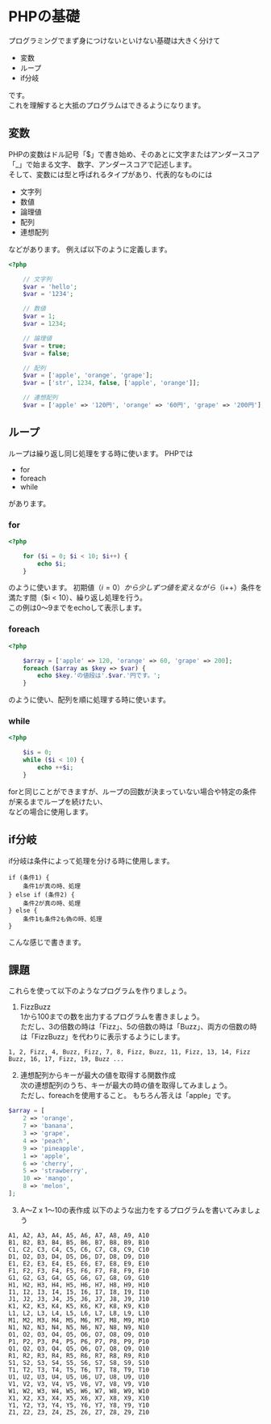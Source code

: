 # PHPの基礎

プログラミングでまず身につけないといけない基礎は大きく分けて

* 変数
* ループ
* if分岐

です。  
これを理解すると大抵のプログラムはできるようになります。  

## 変数

PHPの変数はドル記号「$」で書き始め、そのあとに文字またはアンダースコア「\_」で始まる文字、 数字、アンダースコアで記述します。  
そして、変数には型と呼ばれるタイプがあり、代表的なものには

* 文字列
* 数値
* 論理値
* 配列
* 連想配列

などがあります。
例えば以下のように定義します。
```php
<?php

	// 文字列
	$var = 'hello';
	$var = '1234';

	// 数値
	$var = 1;
	$var = 1234;

	// 論理値
	$var = true;
	$var = false;

	// 配列
	$var = ['apple', 'orange', 'grape'];
	$var = ['str', 1234, false, ['apple', 'orange']];

	// 連想配列
	$var = ['apple' => '120円', 'orange' => '60円', 'grape' => '200円'];

```


## ループ

ループは繰り返し同じ処理をする時に使います。
PHPでは

* for
* foreach
* while

があります。

### for

```php
<?php

	for ($i = 0; $i < 10; $i++) {
		echo $i;
	}

```

のように使います。
初期値（$i = 0）から少しずつ値を変えながら（$i++）条件を満たす間（$i < 10）、繰り返し処理を行う。  
この例は0〜9までをechoして表示します。

### foreach

```php
<?php

	$array = ['apple' => 120, 'orange' => 60, 'grape' => 200];
	foreach ($array as $key => $var) {
		echo $key.'の値段は'.$var.'円です。';
	}

```

のように使い、配列を順に処理する時に使います。

### while

```php
<?php

	$is = 0;
	while ($i < 10) {
		echo ++$i;
	}

```

forと同じことができますが、ループの回数が決まっていない場合や特定の条件が来るまでループを続けたい、  
などの場合に使用します。

## if分岐

if分岐は条件によって処理を分ける時に使用します。

```
if (条件1) {
	条件1が真の時、処理
} else if (条件2) {
	条件2が真の時、処理
} else {
	条件1も条件2も偽の時、処理
}
```

こんな感じで書きます。

## 課題

これらを使って以下のようなプログラムを作りましょう。

1. FizzBuzz  
1から100までの数を出力するプログラムを書きましょう。  
ただし、3の倍数の時は「Fizz」、5の倍数の時は「Buzz」、両方の倍数の時は「FizzBuzz」を代わりに表示するようにします。

```
1, 2, Fizz, 4, Buzz, Fizz, 7, 8, Fizz, Buzz, 11, Fizz, 13, 14, Fizz Buzz, 16, 17, Fizz, 19, Buzz ...
```

2. 連想配列からキーが最大の値を取得する関数作成  
次の連想配列のうち、キーが最大の時の値を取得してみましょう。  
ただし、foreachを使用すること。
もちろん答えは「apple」です。

```php
$array = [
	2 => 'orange',
	7 => 'banana',
	3 => 'grape',
	4 => 'peach',
	9 => 'pineapple',
	1 => 'apple',
	6 => 'cherry',
	5 => 'strawberry',
	10 => 'mango',
	8 => 'melon',
];
```

3. A〜Z x 1〜10の表作成
以下のような出力をするプログラムを書いてみましょう

```
A1, A2, A3, A4, A5, A6, A7, A8, A9, A10
B1, B2, B3, B4, B5, B6, B7, B8, B9, B10
C1, C2, C3, C4, C5, C6, C7, C8, C9, C10
D1, D2, D3, D4, D5, D6, D7, D8, D9, D10
E1, E2, E3, E4, E5, E6, E7, E8, E9, E10
F1, F2, F3, F4, F5, F6, F7, F8, F9, F10
G1, G2, G3, G4, G5, G6, G7, G8, G9, G10
H1, H2, H3, H4, H5, H6, H7, H8, H9, H10
I1, I2, I3, I4, I5, I6, I7, I8, I9, I10
J1, J2, J3, J4, J5, J6, J7, J8, J9, J10
K1, K2, K3, K4, K5, K6, K7, K8, K9, K10
L1, L2, L3, L4, L5, L6, L7, L8, L9, L10
M1, M2, M3, M4, M5, M6, M7, M8, M9, M10
N1, N2, N3, N4, N5, N6, N7, N8, N9, N10
O1, O2, O3, O4, O5, O6, O7, O8, O9, O10
P1, P2, P3, P4, P5, P6, P7, P8, P9, P10
Q1, Q2, Q3, Q4, Q5, Q6, Q7, Q8, Q9, Q10
R1, R2, R3, R4, R5, R6, R7, R8, R9, R10
S1, S2, S3, S4, S5, S6, S7, S8, S9, S10
T1, T2, T3, T4, T5, T6, T7, T8, T9, T10
U1, U2, U3, U4, U5, U6, U7, U8, U9, U10
V1, V2, V3, V4, V5, V6, V7, V8, V9, V10
W1, W2, W3, W4, W5, W6, W7, W8, W9, W10
X1, X2, X3, X4, X5, X6, X7, X8, X9, X10
Y1, Y2, Y3, Y4, Y5, Y6, Y7, Y8, Y9, Y10
Z1, Z2, Z3, Z4, Z5, Z6, Z7, Z8, Z9, Z10
```
